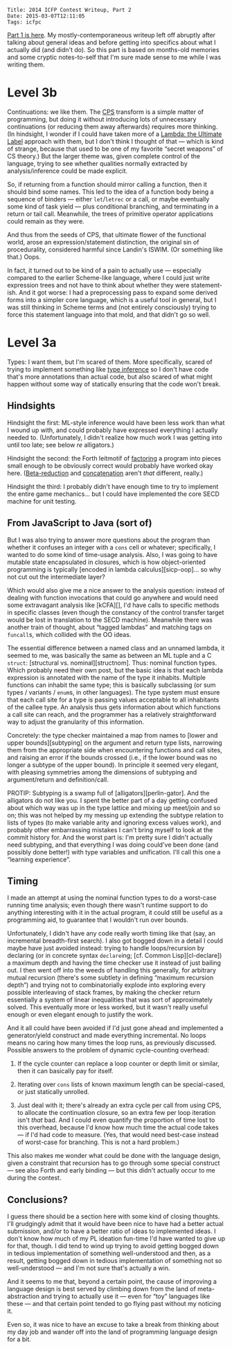     Title: 2014 ICFP Contest Writeup, Part 2
    Date: 2015-03-07T12:11:05
    Tags: icfpc

[Part 1 is here][part1].  My mostly-contemporaneous writeup left off
abruptly after talking about general ideas and before getting into
specifics about what I actually did (and didn't do).  So this part is
based on months-old memories and some cryptic notes-to-self that I'm
sure made sense to me while I was writing them.

[part1]: ../icfpc14-part1.html

<!-- more -->

# Level 3b

Continuations: we like them.  The [CPS][] transform is a simple matter
of programming, but doing it without introducing lots of unnecessary
continuations (or reducing them away afterwards) requires more
thinking.  (In hindsight, I wonder if I could have taken more of a
[Lambda: the Ultimate Label][ltul] approach with them, but I don't
think I thought of that — which is kind of strange, because that used
to be one of my favorite “secret weapons” of CS theory.)  But the
larger theme was, given complete control of the language, trying to
see whether qualities normally extracted by analysis/inference could
be made explicit.

[CPS]: https://en.wikipedia.org/wiki/Continuation-passing_style
[ltul]: http://www.ccs.neu.edu/home/will/Twobit/ultimate.html

So, if returning from a function should mirror calling a function,
then it should bind some names.  This led to the idea of a function
body being a sequence of binders — either `let`/`letrec` or a call, or
maybe eventually some kind of task yield — plus conditional branching,
and terminating in a return or tail call.  Meanwhile, the trees of
primitive operator applications could remain as they were.

And thus from the seeds of CPS, that ultimate flower of the functional
world, arose an expression/statement distinction, the original sin of
procedurality, considered harmful since Landin's ISWIM.  (Or something
like that.)  Oops.

In fact, it turned out to be kind of a pain to actually use —
especially compared to the earlier Scheme-like language, where I could
just write expression trees and not have to think about whether they
were statement-ish.  And it got worse: I had a preprocessing pass to
expand some derived forms into a simpler core language, which is a
useful tool in general, but I was still thinking in Scheme terms and
(not entirely consciously) trying to force this statement language
into that mold, and that didn't go so well.

# Level 3a

Types: I want them, but I'm scared of them.  More specifically, scared
of trying to implement something like [type inference][HM] so I don't
have code that's more annotations than actual code, but also scared of
what might happen without some way of statically ensuring that the
code won't break.

[HM]: https://en.wikipedia.org/wiki/Hindley%E2%80%93Milner_type_system

## Hindsights

Hindsight the first: ML-style inference would have been less work than
what I wound up with, and could probably have expressed everything I
actually needed to.  (Unfortunately, I didn't realize how much work I
was getting into until too late; see below _re_ alligators.)

Hindsight the second: the Forth leitmotif of [factoring][] a program
into pieces small enough to be obviously correct would probably have
worked okay here.  ([Beta-reduction][beta] and [concatenation][cat]
aren't *that* different, really.)

Hindsight the third: I probably didn't have enough time to try to
implement the entire game mechanics… but I could have implemented the
core SECD machine for unit testing.

[factoring]: http://turboforth.net/about_forth.html#factoring
[beta]: https://en.wikipedia.org/wiki/Lambda_calculus#Reduction
[cat]: https://en.wikipedia.org/wiki/Concatenative_programming_language

## From JavaScript to Java (sort of)

But I was also trying to answer more questions about the program than
whether it confuses an integer with a `cons` cell or whatever;
specifically, I wanted to do some kind of time-usage analysis.  Also,
I was going to have mutable state encapsulated in closures, which is
how object-oriented programming is typically [encoded in lambda
calculus][sicp-oop]… so why not cut out the intermediate layer?

Which would also give me a nice answer to the analysis question:
instead of dealing with function invocations that could go anywhere
and would need some extravagant analysis like [kCFA][], I'd have calls
to specific methods in specific classes (even though the constancy of
the control transfer target would be lost in translation to the SECD
machine).  Meanwhile there was another train of thought, about “tagged
lambdas” and matching tags on `funcall`s, which collided with the OO
ideas.

The essential difference between a named class and an unnamed lambda,
it seemed to me, was basically the same as between an ML tuple and a C
`struct`: [structural vs. nominal][structnom].  Thus: nominal function
types.  Which probably need their own post, but the basic idea is that
each lambda expression is annotated with the name of the type it
inhabits.  Multiple functions can inhabit the same type; this is
basically subclassing (or sum types / variants / `enum`s, in other
languages).  The type system must ensure that each call site for a
type is passing values acceptable to all inhabitants of the callee
type.  An analysis thus gets information about which functions a call
site can reach, and the programmer has a relatively straightforward
way to adjust the granularity of this information.

Concretely: the type checker maintained a map from names to
[lower and upper bounds][subtyping] on the argument and return type
lists, narrowing them from the appropriate side when encountering
functions and call sites, and raising an error if the bounds crossed
(i.e., if the lower bound was no longer a subtype of the upper bound).
In principle it seemed very elegant, with pleasing symmetries among
the dimensions of subtyping and argument/return and definition/call.

PROTIP: Subtyping is a swamp full of [alligators][perlin-gator].  And
the alligators do not like you.  I spent the better part of a day
getting confused about which way was up in the type lattice and mixing
up meet/join and so on; this was not helped by my messing up extending
the subtype relation to lists of types (to make variable arity and
ignoring excess values work), and probably other embarrassing mistakes
I can't bring myself to look at the commit history for.  And the worst
part is: I'm pretty sure I didn't actually need subtyping, and that
everything I was doing could've been done (and possibly done better!)
with type variables and unification.  I'll call this one a “learning
experience”.

## Timing

I made an attempt at using the nominal function types to do a
worst-case running time analysis; even though there wasn't runtime
support to do anything interesting with it in the actual program, it
could still be useful as a programming aid, to guarantee that I
wouldn't run over bounds.

Unfortunately, I didn't have any code really worth timing like that
(say, an incremental breadth-first search).  I also got bogged down in
a detail I could maybe have just avoided instead: trying to handle
loops/recursion by declaring (or in concrete syntax `declare`ing;
[cf. Common Lisp][cl-declare]) a maximum depth and having the time
checker use it instead of just bailing out.  I then went off into the
weeds of handling this generally, for arbitrary mutual recursion
(there's some subtlety in defining “maximum recursion depth”) and
trying not to combinatorially explode into exploring every possible
interleaving of stack frames, by making the checker return essentially
a system of linear inequalities that was sort of approximately solved.
This eventually more or less worked, but it wasn't really useful
enough or even elegant enough to justify the work.

And it all could have been avoided if I'd just gone ahead and
implemented a generator/yield construct and made everything
incremental.  No loops means no caring how many times the loop runs,
as previously discussed.  Possible answers to the problem of dynamic
cycle-counting overhead:

1. If the cycle counter can replace a loop counter or depth limit or
similar, then it can basically pay for itself.

2. Iterating over `cons` lists of known maximum length can be
special-cased, or just statically unrolled.

3. Just deal with it; there's already an extra cycle per call from
using CPS, to allocate the continuation closure, so an extra few per
loop iteration isn't *that* bad.  And I could even quantify the
proportion of time lost to this overhead, because I'd know how much
time the actual code takes — if I'd had code to measure.  (Yes, that
would need best-case instead of worst-case for branching.  This is not
a hard problem.)

This also makes me wonder what could be done with the language design,
given a constraint that recursion has to go through some special
construct — see also Forth and early binding — but this didn't
actually occur to me during the contest.

## Conclusions?

I guess there should be a section here with some kind of closing
thoughts.  I'll grudgingly admit that it would have been nice to have
had a better actual submission, and/or to have a better ratio of ideas
to implemented ideas.  I don't know how much of my PL ideation
fun-time I'd have wanted to give up for that, though.  I did tend to
wind up trying to avoid getting bogged down in tedious implementation
of something well-understood and then, as a result, getting bogged
down in tedious implementation of something not so well-understood —
and I'm not sure that's actually a win.

And it seems to me that, beyond a certain point, the cause of
improving a language design is best served by climbing down from the
land of meta-abstraction and trying to actually use it — even for
“toy” languages like these — and that certain point tended to go
flying past without my noticing it.

Even so, it was nice to have an excuse to take a break from thinking
about my day job and wander off into the land of programming language
design for a bit.
